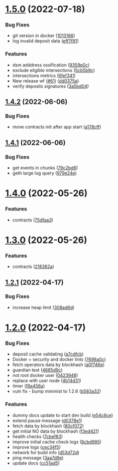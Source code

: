 # [1.5.0](https://github.com/lidofinance/lido-council-daemon/compare/1.4.2...1.5.0) (2022-07-18)


### Bug Fixes

* git version in docker ([1013166](https://github.com/lidofinance/lido-council-daemon/commit/1013166b533456cb68dd973958e4f38883b93181))
* log invalid deposit data ([eff7f91](https://github.com/lidofinance/lido-council-daemon/commit/eff7f910119b6b9fe7b3de038d62c8d86fce35e0))


### Features

* dsm adddress ossification ([9359e0c](https://github.com/lidofinance/lido-council-daemon/commit/9359e0c16c6a9a1d974783a1645eed7568929ca8))
* exclude eligible intersections ([5cb5b9c](https://github.com/lidofinance/lido-council-daemon/commit/5cb5b9c8f125c8c92f9f0c6d1e53008e4770f383))
* intersections metrics ([6fef341](https://github.com/lidofinance/lido-council-daemon/commit/6fef341c2a83eba3f0beba89ec6692c178bce91d))
* New release wf ([#61](https://github.com/lidofinance/lido-council-daemon/issues/61)) ([dd0375a](https://github.com/lidofinance/lido-council-daemon/commit/dd0375a1dc96767fca66ad58de4a0afba9d1606e))
* verify deposits signatures ([3a5bd04](https://github.com/lidofinance/lido-council-daemon/commit/3a5bd04c24926772ba953a37f649b371b5d0286b))



## [1.4.2](https://github.com/lidofinance/lido-council-daemon/compare/1.4.1...1.4.2) (2022-06-06)


### Bug Fixes

* move contracts init after app start ([a178cff](https://github.com/lidofinance/lido-council-daemon/commit/a178cff47e4847227caa0d8a928aef805eb8ec22))



## [1.4.1](https://github.com/lidofinance/lido-council-daemon/compare/1.4.0...1.4.1) (2022-06-06)


### Bug Fixes

* get events in chunks ([79c2bd6](https://github.com/lidofinance/lido-council-daemon/commit/79c2bd67577c4cca7ba42835521e1633be8cb4be))
* geth large log query ([979e24e](https://github.com/lidofinance/lido-council-daemon/commit/979e24eea8cf6c68e9e5f89722f82fd2af30dafa))



# [1.4.0](https://github.com/lidofinance/lido-council-daemon/compare/1.3.0...1.4.0) (2022-05-26)


### Features

* contracts ([75dfaa3](https://github.com/lidofinance/lido-council-daemon/commit/75dfaa398acb881ccf41fc2d80e2bab96f72d273))



# [1.3.0](https://github.com/lidofinance/lido-council-daemon/compare/1.2.1...1.3.0) (2022-05-26)


### Features

* contracts ([218382a](https://github.com/lidofinance/lido-council-daemon/commit/218382a6a9f45e9f9bcf54a7346490634a335ee1))



## [1.2.1](https://github.com/lidofinance/lido-council-daemon/compare/1.2.0...1.2.1) (2022-04-17)


### Bug Fixes

* increase heap limit ([308ad6d](https://github.com/lidofinance/lido-council-daemon/commit/308ad6d5c6eb385fcf7557ba05d7a35cd8e77775))



# [1.2.0](https://github.com/lidofinance/lido-council-daemon/compare/1.1.3...1.2.0) (2022-04-17)


### Bug Fixes

* deposit cache validating ([a7cdfcb](https://github.com/lidofinance/lido-council-daemon/commit/a7cdfcb39a0b7624647747e776db539919cee194))
* Docker + security and docker lints ([7698a0c](https://github.com/lidofinance/lido-council-daemon/commit/7698a0cc550323e36cc82c819bf935d4ec9d9d29))
* fetch operators data by blockhash ([a0f746e](https://github.com/lidofinance/lido-council-daemon/commit/a0f746eb63448aae28fe89af873833d6d6c98f2b))
* guardian test ([4685d9c](https://github.com/lidofinance/lido-council-daemon/commit/4685d9c4d359fc11a36db0209303d393081d1810))
* not root docker user ([0423948](https://github.com/lidofinance/lido-council-daemon/commit/04239489a42e7b0ce301f1ec57e7aa79c38dd6fe))
* replace with user node ([4b14d31](https://github.com/lidofinance/lido-council-daemon/commit/4b14d31a202c3a3b6c34b4be31f89d93edf92fcc))
* timer ([f8a456a](https://github.com/lidofinance/lido-council-daemon/commit/f8a456ab745d936c879b48e4e8c68a8618d299e2))
* vuln fix - bump minimist to 1.2.6 ([b583a32](https://github.com/lidofinance/lido-council-daemon/commit/b583a321d8d9ff37948ab5c588bafe9207c25814))


### Features

* dummy docs update to start dev build ([e54c6ce](https://github.com/lidofinance/lido-council-daemon/commit/e54c6ce9875cf2de34d7155be1bb2bde90ee76d6))
* extend pause message ([d0378e1](https://github.com/lidofinance/lido-council-daemon/commit/d0378e1b1baba84541e2a10dbab8636691578afd))
* fetch data by blockhash ([80cf072](https://github.com/lidofinance/lido-council-daemon/commit/80cf072093b2b23ae001f2dab20b06a3b9968e42))
* get initial NO data by blockhash ([f3ed421](https://github.com/lidofinance/lido-council-daemon/commit/f3ed421e9358c0a078c1995fd25db1540177305c))
* health checks ([7cbef83](https://github.com/lidofinance/lido-council-daemon/commit/7cbef836d081e22974f5eb1b93accdfc5788503f))
* improve initial cache check logs ([8cbd995](https://github.com/lidofinance/lido-council-daemon/commit/8cbd99557dc103e0887efe3d6cab35c0baeb39a3))
* improve logs ([cec34f5](https://github.com/lidofinance/lido-council-daemon/commit/cec34f5fc1dbeaf1a59b1014d3a88313a7b35a0d))
* network for build info ([d53d72d](https://github.com/lidofinance/lido-council-daemon/commit/d53d72d0b6eb034318079e50cc59d0f48ff2e1c7))
* ping message ([3aa7d9e](https://github.com/lidofinance/lido-council-daemon/commit/3aa7d9e555b335b097a58b6e11a8aa78141da441))
* update docs ([cc51ad5](https://github.com/lidofinance/lido-council-daemon/commit/cc51ad56eb9638e0233fc403a1093092bef579c5))



